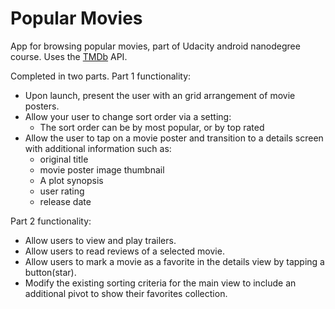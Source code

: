 Popular Movies
==============

App for browsing popular movies, part of Udacity android nanodegree course. Uses the [TMDb](https://www.themoviedb.org/) API.

Completed in two parts. Part 1 functionality:
* Upon launch, present the user with an grid arrangement of movie posters.
* Allow your user to change sort order via a setting:
  * The sort order can be by most popular, or by top rated
* Allow the user to tap on a movie poster and transition to a details screen with additional information such as:
  * original title
  * movie poster image thumbnail
  * A plot synopsis
  * user rating
  * release date

Part 2 functionality:
* Allow users to view and play trailers.
* Allow users to read reviews of a selected movie.
* Allow users to mark a movie as a favorite in the details view by tapping a button(star).
* Modify the existing sorting criteria for the main view to include an additional pivot to show their favorites collection.

